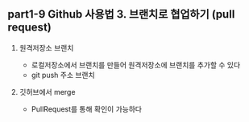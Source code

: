 ## part1-9 Github 사용법 3. 브랜치로 협업하기 (pull request)

1. 원격저장소 브랜치

   - 로컬저장소에서 브랜치를 만들어 원격저장소에 브랜치를 추가할 수 있다
   - git push 주소 브랜치

2. 깃허브에서 merge
   - PullRequest를 통해 확인이 가능하다
